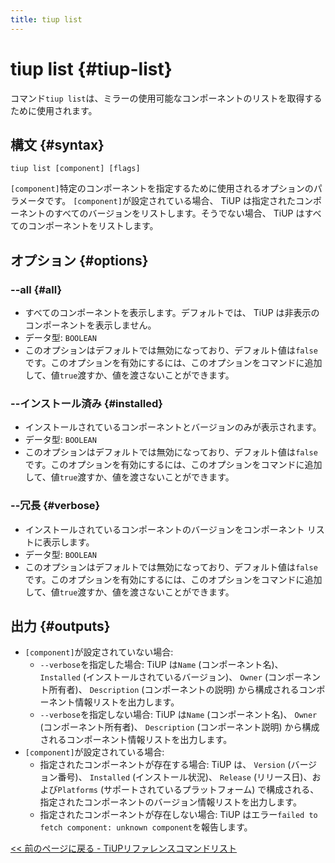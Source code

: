 ```yaml
---
title: tiup list
---
```


# tiup list {#tiup-list}

コマンド`tiup list`は、ミラーの使用可能なコンポーネントのリストを取得するために使用されます。

## 構文 {#syntax}

```shell
tiup list [component] [flags]
```

`[component]`特定のコンポーネントを指定するために使用されるオプションのパラメータです。 `[component]`が設定されている場合、 TiUP は指定されたコンポーネントのすべてのバージョンをリストします。そうでない場合、 TiUP はすべてのコンポーネントをリストします。

## オプション {#options}

### &#x20;--all {#all}

-   すべてのコンポーネントを表示します。デフォルトでは、 TiUP は非表示のコンポーネントを表示しません。
-   データ型: `BOOLEAN`
-   このオプションはデフォルトでは無効になっており、デフォルト値は`false`です。このオプションを有効にするには、このオプションをコマンドに追加して、値`true`渡すか、値を渡さないことができます。

### --インストール済み {#installed}

-   インストールされているコンポーネントとバージョンのみが表示されます。
-   データ型: `BOOLEAN`
-   このオプションはデフォルトでは無効になっており、デフォルト値は`false`です。このオプションを有効にするには、このオプションをコマンドに追加して、値`true`渡すか、値を渡さないことができます。

### --冗長 {#verbose}

-   インストールされているコンポーネントのバージョンをコンポーネント リストに表示します。
-   データ型: `BOOLEAN`
-   このオプションはデフォルトでは無効になっており、デフォルト値は`false`です。このオプションを有効にするには、このオプションをコマンドに追加して、値`true`渡すか、値を渡さないことができます。

## 出力 {#outputs}

-   `[component]`が設定されていない場合:
    -   `--verbose`を指定した場合: TiUP は`Name` (コンポーネント名)、 `Installed` (インストールされているバージョン)、 `Owner` (コンポーネント所有者)、 `Description` (コンポーネントの説明) から構成されるコンポーネント情報リストを出力します。
    -   `--verbose`を指定しない場合: TiUP は`Name` (コンポーネント名)、 `Owner` (コンポーネント所有者)、 `Description` (コンポーネント説明) から構成されるコンポーネント情報リストを出力します。
-   `[component]`が設定されている場合:
    -   指定されたコンポーネントが存在する場合: TiUP は、 `Version` (バージョン番号)、 `Installed` (インストール状況)、 `Release` (リリース日)、および`Platforms` (サポートされているプラ​​ットフォーム) で構成される、指定されたコンポーネントのバージョン情報リストを出力します。
    -   指定されたコンポーネントが存在しない場合: TiUP はエラー`failed to fetch component: unknown component`を報告します。

[&lt;&lt; 前のページに戻る - TiUPリファレンスコマンドリスト](/tiup/tiup-reference.md#command-list)
